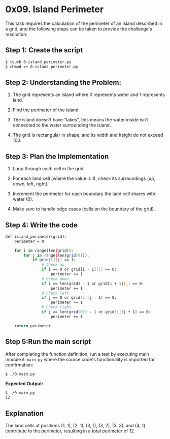 # 0x09. Island Perimeter

This task requires the calculation of the perimeter of an island described in a grid, and the following steps can be taken to provide the challenge's resolution:

## Step 1: Create the script

```bash
$ touch 0-island_perimeter.py
$ chmod x+ 0-island_perimeter.py
```

## Step 2: Understanding the Problem:

1. The grid represents an island where 0 represents water and 1 represents land.

2. Find the perimeter of the island.

3. The island doesn't have "lakes", this means the water inside isn't connected to the water surrounding the island.

4. The grid is rectangular in shape, and its width and height do not exceed 100.

## Step 3: Plan the Implementation

1. Loop through each cell in the grid.

2. For each land cell (where the value is 1), check its surroundings (up, down, left, right).

3. Increment the perimeter for each boundary the land cell shares with water (0).

4. Make sure to handle edge cases (cells on the boundary of the grid).

## Step 4: Write the code

```bash
def island_perimeter(grid):
    perimeter = 0

    for i in range(len(grid)):
        for j in range(len(grid[0])):
            if grid[i][j] == 1:
                # Check up
                if i == 0 or grid[i - 1][j] == 0:
                    perimeter += 1
                # Check down
                if i == len(grid) - 1 or grid[i + 1][j] == 0:
                    perimeter += 1
                # Check left
                if j == 0 or grid[i][j - 1] == 0:
                    perimeter += 1
                # Check right
                if j == len(grid[0]) - 1 or grid[i][j + 1] == 0:
                    perimeter += 1

    return perimeter
```

## Step 5:Run the main script

After completing the function definition, run a test by executing main module `0-main.py` where the source code's functionality is imported for confirmation:

```
$ ./0-main.py
```

**Expected Output:**

```bash
$ ./0-main.py
12
```

## Explanation

The land cells at positions (1, 1), (2, 1), (3, 1), (3, 2), (3, 3), and (4, 1) contribute to the perimeter, resulting in a total perimeter of 12.

